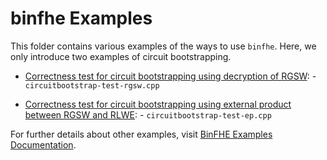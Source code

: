 # binfhe Examples

This folder contains various examples of the ways to use `binfhe`. Here, we only introduce two examples of circuit bootstrapping.

- [Correctness test for circuit bootstrapping using decryption of RGSW](circuitbootstrap-test-rgsw.cpp): - `circuitbootstrap-test-rgsw.cpp`

- [Correctness test for circuit bootstrapping using external product between RGSW and RLWE](circuitbootstrap-test-ep.cpp): - `circuitbootstrap-test-ep.cpp`

For further details about other examples,
visit [BinFHE Examples Documentation](https://openfhe-development.readthedocs.io/en/latest/assets/sphinx_rsts/modules/binfhe.html).

